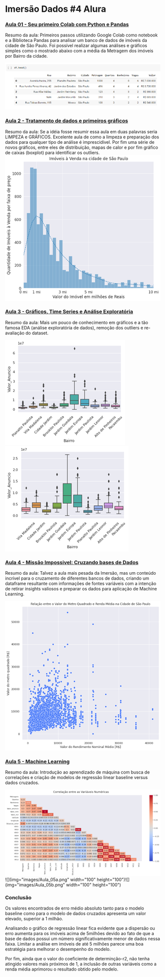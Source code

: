 # Imersão Dados #4 Alura

### [Aula 01 - Seu primeiro Colab com Python e Pandas](https://github.com/andreferibeiro/imersao_dados_alura/blob/main/ALURA_IMERS%C3%83O_DADOS_4_Aula_01.ipynb)

Resumo da aula: Primeiros passos utilizando Google Colab como notebook e a Biblioteca Pandas para analisar um banco de dados de imóveis da cidade de São Paulo. Foi possível realizar algumas análises e gráficos simples como o mostrado abaixo com a média da Metragem dos imóveis por Bairro da cidade.

![](images/Aula02_01.png)

### [Aula 2 - Tratamento de dados e primeiros gráficos](https://github.com/andreferibeiro/imersao_dados_alura/blob/main/ALURA_IMERS%C3%83O_DADOS_4_Aula_02.ipynb)

Resumo da aula: Se a idéia fosse resumir essa aula em duas palavras seria LIMPEZA e GRÁFICOS. Excelente aula de como a limpeza e preparação dos dados para qualquer tipo de análise é imprescidível. Por fim uma série de novos gráficos, entre eles de distribuição, mapas de calor e por fim gráfico de caixas (boxplot) para identificar os outliers.
![](images/Aula_02a.png)


### [Aula 3 - Gráficos, Time Series e Análise Exploratória](https://github.com/andreferibeiro/imersao_dados_alura/blob/main/ALURA_IMERS%C3%83O_DADOS_4_Aula_03.ipynb)

Resumo da aula: Mais um pouco de conhecimento em gráficos e a tão famosa EDA (análise exploratória de dados), remoção dos  outliers e re-avaliação do dataset.

![](images/Aula03_b.png)
![](images/Aula03_c.png)

### [Aula 4 - Missão Impossivel: Cruzando bases de Dados](https://github.com/andreferibeiro/imersao_dados_alura/blob/main/ALURA_IMERS%C3%83O_DADOS_4_Aula_04.ipynb)

Resumo da aula: Talvez a aula mais pesada da Imersão, mas um conteúdo incrível para o cruzamento de diferentes bancos de dados, criando um dataframe resultante com informações de fontes variáveis com a intenção de retirar insights valiosos e preparar os dados para aplicação de Machine Learning.

![](images/aula_4.png)

### [Aula 5 - Machine Learning](https://github.com/andreferibeiro/imersao_dados_alura/blob/main/ALURA_IMERS%C3%83O_DADOS_4_Aula_05.ipynb)

Resumo da aula: Introdução ao aprendizado de máquina com busca de correlações e criação de modelos de regressão linear baseline versus dados cruzados.

![](images/Aula_05.png)
![](img="images/Aula_05a.png" width="100" height="100")![](img="images/Aula_05b.png" width="100" height="100")

### Conclusão
Os valores encontrados de erro médio absoluto tanto para o modelo baseline como para o modelo de dados cruzados apresenta um valor elevado, superior a 1 milhão.

Analisando o gráfico de regressão linear fica evidente que a dispersão ou erro aumenta para os imóveis acima de 5milhões devido ao fato de que a base de dados possui um número significativamente menor de dados nessa faixa. Limitar a análise em imóveis de até 5 milhões parece uma boa estratégia para melhorar o desempenho do modelo.

Por fim, ainda que o valor do coeficiente de determinção-r2, não tenha atingido valores mais próximos de 1, a inclusão de outras variáveis como a renda média aprimorou o resultado obtido pelo modelo.
